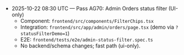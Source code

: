 - 2025-10-22 08:30 UTC — Pass AG70: Admin Orders status filter (UI-only)
  - Component: `frontend/src/components/FilterChips.tsx`
  - Integration: `frontend/src/app/admin/orders/page.tsx` (demo via `?statusFilterDemo=1`)
  - E2E: `frontend/tests/e2e/admin-status-filter.spec.ts`
  - No backend/schema changes; fast path (ui-only).
